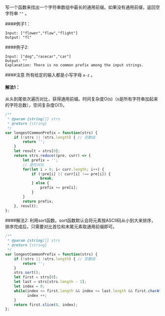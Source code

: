 写一个函数来找出一个字符串数组中最长的通用前缀。如果没有通用前缀，返回空字符串 `""` 。


####例子1：
```
Input: ["flower","flow","flight"]
Output: "fl"
```
####例子2:
```
Input: ["dog","racecar","car"]
Output: ""
Explanation: There is no common prefix among the input strings.
```
####注意
所有给定的输入都是小写字母 `a-z` 。

#### 解法1：

从头到尾依次遍历对比，获得通用前缀。时间复杂度O(s)（s是所有字符串加起来的字符总数），空间复杂度O(1)。

```javascript
/**
 * @param {string[]} strs
 * @return {string}
 */
var longestCommonPrefix = function(strs) {
    if (!strs || !strs.length) { // 空数组
        return '';
    }
    let result = strs[0];
    return strs.reduce((pre, curr) => {
        let prefix = '';
        // 逐位对比
        for(let i = 0; i< curr.length; i++) {
            if (!pre[i] || curr[i] !== pre[i]) {
                break;
            } else {
                prefix += pre[i];
            }
        }
        return prefix;
    }, result);
};
```

####解法2:
利用sort函数。sort函数默认会将元素按ASCII码从小到大来排序，排序完成后，只需要对比首位和末尾元素取通用前缀即可。
```javascript
/**
 * @param {string[]} strs
 * @return {string}
 */
var longestCommonPrefix = function(strs) {
    if (!strs || !strs.length) { // 空数组
        return '';
    }
    strs.sort();
    let first = strs[0];
    let last = strs[strs.length - 1];
    let index = 0;
    while(index <= first.length && index <= last.length && first.charAt(index) === last.charAt(index)) {
          index ++;
    }
    return first.slice(0, index);
};
```

